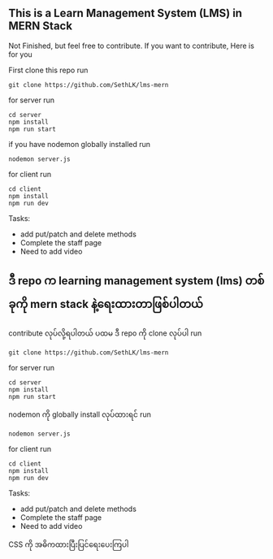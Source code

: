 ## This is a Learn Management System (LMS) in MERN Stack

Not Finished, but feel free to contribute.
If you want to contribute,
Here is for you

First
clone this repo
run 

    git clone https://github.com/SethLK/lms-mern
for server
run

    cd server
    npm install
    npm run start

if you have nodemon globally installed
run

    nodemon server.js

for client
run
 

    cd client
    npm install
    npm run dev

Tasks: 
 - add put/patch and delete methods
 - Complete the staff page
 - Need to add video 

## ဒီ repo က learning management system (lms) တစ်ခုကို  mern stack နဲ့ရေးထားတာဖြစ်ပါတယ်

contribute လုပ်လို့ရပါတယ်
ပထမ ဒီ repo ကို clone လုပ်ပါ
run 

    git clone https://github.com/SethLK/lms-mern
for server
run

    cd server
    npm install
    npm run start

nodemon ကို globally install လုပ်ထားရင်
run

    nodemon server.js

for client
run
 

    cd client
    npm install
    npm run dev

Tasks: 
 - add put/patch and delete methods
 - Complete the staff page
 - Need to add video 


CSS ကို အဓိကထားပြီးပြင်ရေး‌ပေးကြပါ
